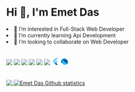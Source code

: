 # Hi 👋, I'm Emet Das


<li>👀 I’m interested in Full-Stack Web Developer</li>
<li>🌱 I’m currently learning  Api Development</li>
<li>💞️ I’m looking to collaborate on Web Developer</li>

<br>
<br>
<div>
<code><img height="20" src="https://cdn.jsdelivr.net/npm/programming-languages-logos/src/html/html.png"></code>
<code><img height="20" src="https://cdn.jsdelivr.net/npm/programming-languages-logos@0.0.3/src/css/css.png"></code>
<code><img height="20" src="https://user-images.githubusercontent.com/65107679/90793334-6f62c980-e32d-11ea-82e1-5ada899d078b.png"></code>
<code><img height="20" src="https://cdn.jsdelivr.net/npm/programming-languages-logos@0.0.3/src/typescript/typescript.png"></code>
<code><img height="20" src="https://cdn.jsdelivr.net/npm/programming-languages-logos/src/php/php.png"></code>
<code><img height="20" src="https://user-images.githubusercontent.com/65107679/90792959-f2375480-e32c-11ea-9981-28a1e79ef08f.png"></code>
<code><img height="20" src="https://raw.githubusercontent.com/github/explore/80688e429a7d4ef2fca1e82350fe8e3517d3494d/topics/flutter/flutter.png"></code>
<code><img height="20" src="https://raw.githubusercontent.com/github/explore/80688e429a7d4ef2fca1e82350fe8e3517d3494d/topics/dart/dart.png"></code>
</div>
<br>
<br>
<a href="https://github.com/emetdas">
  <img align="center" src="https://github-readme-stats.vercel.app/api/top-langs/?username=emetdas&theme=light&hide_langs_below=1" />
</a>
<a href="https://github.com/emetdas">
 <img align="center" src="https://github-readme-stats.vercel.app/api?username=emetdas&show_icons=true&theme=light&line_height=40" alt="Emet Das Github statistics"/>
</a>
